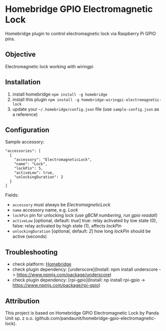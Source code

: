 # Homebridge GPIO Electromagnetic Lock

Homebridge plugin to control electromagnetic lock via Raspberry Pi GPIO pins.

## Objective

Electromagnetic lock working with wiringpi

## Installation

1. install homebridge
   `npm install -g homebridge`
2. install this plugin
   `npm install -g homebridge-wiringpi-electromagnetic-lock`
3. update your `~/.homebridge/config.json` file (use `sample-config.json` as a reference)

## Configuration

Sample accessory:

```
"accessories": [
  {
    "accessory": "ElectromagneticLock",
    "name": "Lock",
    "lockPin": 5,
    "activeLow": true,
    "unlockingDuration": 2
  }
]
```

Fields:

- `accessory` must always be _ElectromagneticLock_
- `name` accessory name, e.g. _Lock_
- `lockPin` pin for unlocking lock (use _gBCM numbering_, run _gpio readall_)
- `activeLow` [optional, default: *true*] true: relay activated by low state (0), false: relay activated by high state (1), affects _lockPin_
- `unlockingDuration` [optional, default: *2*] how long _lockPin_ should be active (seconds)

## Troubleshooting

- check platform: [Homebridge](https://github.com/nfarina/homebridge)
- check plugin dependency: [underscore](Install: npm install underscore -> https://www.npmjs.com/package/underscore)
- check plugin dependency: [rpi-gpio](Install: np install rpi-gpio -> https://www.npmjs.com/package/rpi-gpio)

## Attribution

This project is based on Homebridge GPIO Electromagnetic Lock by Panda Unit sp. z o.o. (github.com/pandaunit/homebridge-gpio-electromagnetic-lock).
